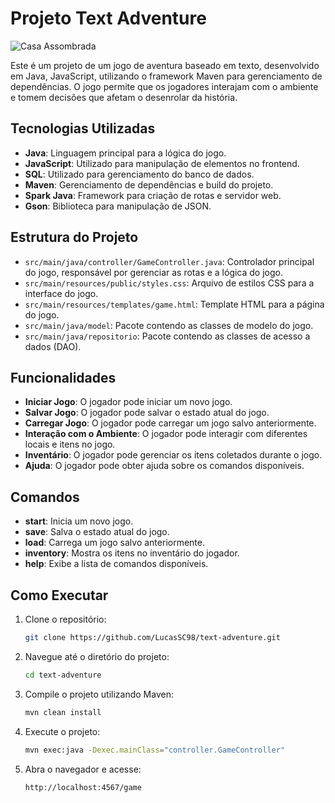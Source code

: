 # Projeto Text Adventure

![Casa Assombrada](https://i.imgur.com/RlyC7kW.png)



Este é um projeto de um jogo de aventura baseado em texto, desenvolvido em Java, JavaScript, utilizando o framework Maven para gerenciamento de dependências. O jogo permite que os jogadores interajam com o ambiente e tomem decisões que afetam o desenrolar da história.

## Tecnologias Utilizadas

- **Java**: Linguagem principal para a lógica do jogo.
- **JavaScript**: Utilizado para manipulação de elementos no frontend.
- **SQL**: Utilizado para gerenciamento do banco de dados.
- **Maven**: Gerenciamento de dependências e build do projeto.
- **Spark Java**: Framework para criação de rotas e servidor web.
- **Gson**: Biblioteca para manipulação de JSON.

## Estrutura do Projeto

- `src/main/java/controller/GameController.java`: Controlador principal do jogo, responsável por gerenciar as rotas e a lógica do jogo.
- `src/main/resources/public/styles.css`: Arquivo de estilos CSS para a interface do jogo.
- `src/main/resources/templates/game.html`: Template HTML para a página do jogo.
- `src/main/java/model`: Pacote contendo as classes de modelo do jogo.
- `src/main/java/repositorio`: Pacote contendo as classes de acesso a dados (DAO).

## Funcionalidades

- **Iniciar Jogo**: O jogador pode iniciar um novo jogo.
- **Salvar Jogo**: O jogador pode salvar o estado atual do jogo.
- **Carregar Jogo**: O jogador pode carregar um jogo salvo anteriormente.
- **Interação com o Ambiente**: O jogador pode interagir com diferentes locais e itens no jogo.
- **Inventário**: O jogador pode gerenciar os itens coletados durante o jogo.
- **Ajuda**: O jogador pode obter ajuda sobre os comandos disponíveis.

## Comandos

- **start**: Inicia um novo jogo.
- **save**: Salva o estado atual do jogo.
- **load**: Carrega um jogo salvo anteriormente.
- **inventory**: Mostra os itens no inventário do jogador.
- **help**: Exibe a lista de comandos disponíveis.

## Como Executar

1. Clone o repositório:
    ```sh
    git clone https://github.com/LucasSC98/text-adventure.git
    ```

2. Navegue até o diretório do projeto:
    ```sh
    cd text-adventure
    ```

3. Compile o projeto utilizando Maven:
    ```sh
    mvn clean install
    ```

4. Execute o projeto:
    ```sh
    mvn exec:java -Dexec.mainClass="controller.GameController"
    ```

5. Abra o navegador e acesse:
    ```
    http://localhost:4567/game
    ```
